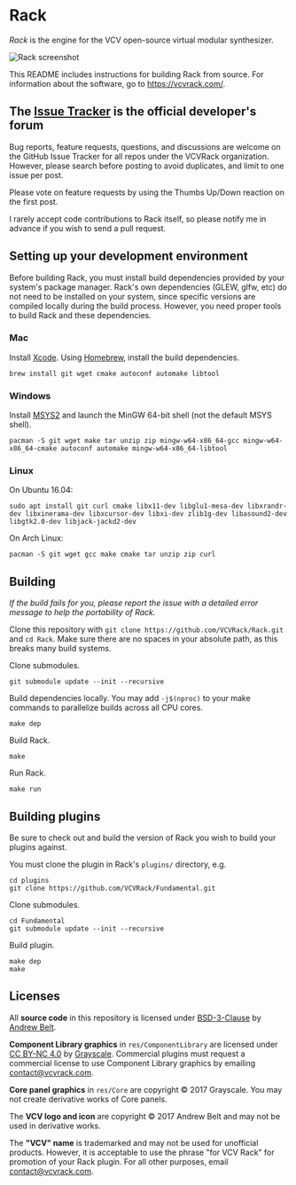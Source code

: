 # Rack

*Rack* is the engine for the VCV open-source virtual modular synthesizer.

![Rack screenshot](https://vcvrack.com/images/screenshot.png)

This README includes instructions for building Rack from source. For information about the software, go to https://vcvrack.com/.

## The [Issue Tracker](https://github.com/VCVRack/Rack/issues?q=is%3Aissue+is%3Aopen+sort%3Aupdated-desc) is the official developer's forum

Bug reports, feature requests, questions, and discussions are welcome on the GitHub Issue Tracker for all repos under the VCVRack organization.
However, please search before posting to avoid duplicates, and limit to one issue per post.

Please vote on feature requests by using the Thumbs Up/Down reaction on the first post.

I rarely accept code contributions to Rack itself, so please notify me in advance if you wish to send a pull request.

## Setting up your development environment

Before building Rack, you must install build dependencies provided by your system's package manager.
Rack's own dependencies (GLEW, glfw, etc) do not need to be installed on your system, since specific versions are compiled locally during the build process.
However, you need proper tools to build Rack and these dependencies.

### Mac

Install [Xcode](https://developer.apple.com/xcode/).
Using [Homebrew](https://brew.sh/), install the build dependencies.
```
brew install git wget cmake autoconf automake libtool
```

### Windows

Install [MSYS2](http://www.msys2.org/) and launch the MinGW 64-bit shell (not the default MSYS shell).
```
pacman -S git wget make tar unzip zip mingw-w64-x86_64-gcc mingw-w64-x86_64-cmake autoconf automake mingw-w64-x86_64-libtool
```

### Linux

On Ubuntu 16.04:
```
sudo apt install git curl cmake libx11-dev libglu1-mesa-dev libxrandr-dev libxinerama-dev libxcursor-dev libxi-dev zlib1g-dev libasound2-dev libgtk2.0-dev libjack-jackd2-dev
```

On Arch Linux:
```
pacman -S git wget gcc make cmake tar unzip zip curl
```

## Building

*If the build fails for you, please report the issue with a detailed error message to help the portability of Rack.*

Clone this repository with `git clone https://github.com/VCVRack/Rack.git` and `cd Rack`.
Make sure there are no spaces in your absolute path, as this breaks many build systems.

Clone submodules.

	git submodule update --init --recursive

Build dependencies locally.
You may add `-j$(nproc)` to your make commands to parallelize builds across all CPU cores.

	make dep

Build Rack.

	make

Run Rack.

	make run

## Building plugins

Be sure to check out and build the version of Rack you wish to build your plugins against.

You must clone the plugin in Rack's `plugins/` directory, e.g.

	cd plugins
	git clone https://github.com/VCVRack/Fundamental.git

Clone submodules.

	cd Fundamental
	git submodule update --init --recursive

Build plugin.

	make dep
	make

## Licenses

All **source code** in this repository is licensed under [BSD-3-Clause](LICENSE.txt) by [Andrew Belt](https://andrewbelt.name/).

**Component Library graphics** in `res/ComponentLibrary` are licensed under [CC BY-NC 4.0](https://creativecommons.org/licenses/by-nc/4.0/) by [Grayscale](http://grayscale.info/). Commercial plugins must request a commercial license to use Component Library graphics by emailing contact@vcvrack.com.

**Core panel graphics** in `res/Core` are copyright © 2017 Grayscale. You may not create derivative works of Core panels.

The **VCV logo and icon** are copyright © 2017 Andrew Belt and may not be used in derivative works.

The **"VCV" name** is trademarked and may not be used for unofficial products. However, it is acceptable to use the phrase "for VCV Rack" for promotion of your Rack plugin. For all other purposes, email contact@vcvrack.com.

